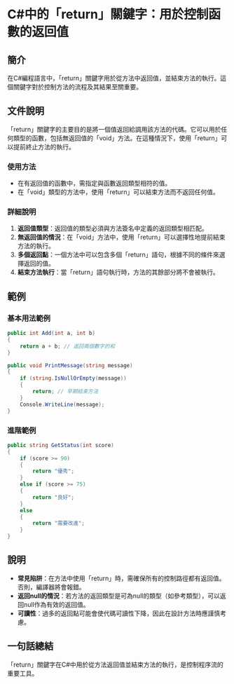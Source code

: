 <!--
Meta Description: # C#中的「return」關鍵字：用於控制函數的返回值 ## 簡介 在C#編程語言中，「return」關鍵字用於從方法中返回值，並結束方法的執行。這個關鍵字對於控制方法的流程及其結果至關重要。 ## 文件說明 「return」關鍵字的主要目的是將一個值返回給調用該方法的代碼。它可以用於任何類型的函...
Meta Keywords: return, void, int, public, string
-->

# C#中的「return」關鍵字：用於控制函數的返回值

## 簡介
在C#編程語言中，「return」關鍵字用於從方法中返回值，並結束方法的執行。這個關鍵字對於控制方法的流程及其結果至關重要。

## 文件說明
「return」關鍵字的主要目的是將一個值返回給調用該方法的代碼。它可以用於任何類型的函數，包括無返回值的「void」方法。在這種情況下，使用「return」可以提前終止方法的執行。

### 使用方法
- 在有返回值的函數中，需指定與函數返回類型相符的值。
- 在「void」類型的方法中，使用「return」可以結束方法而不返回任何值。

### 詳細說明
1. **返回值類型**：返回值的類型必須與方法簽名中定義的返回類型相匹配。
2. **無返回值的情況**：在「void」方法中，使用「return」可以選擇性地提前結束方法的執行。
3. **多個返回點**：一個方法中可以包含多個「return」語句，根據不同的條件來選擇返回的值。
4. **結束方法執行**：當「return」語句執行時，方法的其餘部分將不會被執行。

## 範例
### 基本用法範例
```csharp
public int Add(int a, int b)
{
    return a + b; // 返回兩個數字的和
}

public void PrintMessage(string message)
{
    if (string.IsNullOrEmpty(message))
    {
        return; // 早期結束方法
    }
    Console.WriteLine(message);
}
```

### 進階範例
```csharp
public string GetStatus(int score)
{
    if (score >= 90)
    {
        return "優秀";
    }
    else if (score >= 75)
    {
        return "良好";
    }
    else
    {
        return "需要改進";
    }
}
```

## 說明
- **常見陷阱**：在方法中使用「return」時，需確保所有的控制路徑都有返回值。否則，編譯器將會報錯。
- **返回null的情況**：若方法的返回類型是可為null的類型（如參考類型），可以返回null作為有效的返回值。
- **可讀性**：過多的返回點可能會使代碼可讀性下降，因此在設計方法時應謹慎考慮。

## 一句話總結
「return」關鍵字在C#中用於從方法返回值並結束方法的執行，是控制程序流的重要工具。